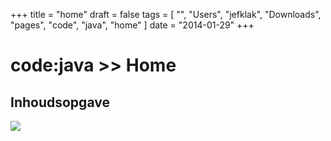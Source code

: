 +++
title = "home"
draft = false
tags = [
    "",
    "Users",
    "jefklak",
    "Downloads",
    "pages",
    "code",
    "java",
    "home"
]
date = "2014-01-29"
+++
# code:java >> Home 

## Inhoudsopgave 

<img style='' src='/img/indexmenu>.|js navbar nocookie'>
